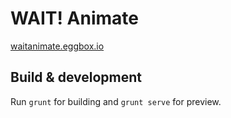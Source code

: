 # WAIT! Animate

[waitanimate.eggbox.io](http://waitanimate.eggbox.io/)

## Build & development

Run `grunt` for building and `grunt serve` for preview.
